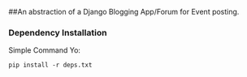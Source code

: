 ##An abstraction of a Django Blogging App/Forum for Event posting.


### Dependency Installation

Simple Command Yo:

	pip install -r deps.txt
